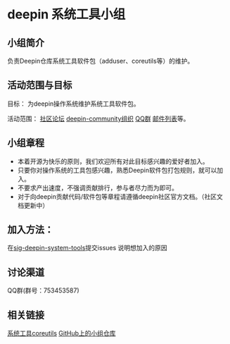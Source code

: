 # deepin 系统工具小组

## 小组简介

负责Deepin仓库系统工具软件包（adduser、coreutils等）的维护。

## 活动范围与目标

目标： 为deepin操作系统维护系统工具软件包。

活动范围：
[社区论坛](https://bbs.deepin.org/)
[deepin-community组织](https://github.com/orgs/deepin-community)
[QQ群](群号：753453587)
[邮件列表](deepin-system-tools-team@freelists.org)等。


## 小组章程

* 本着开源为快乐的原则，我们欢迎所有对此目标感兴趣的爱好者加入。
* 只要你对操作系统的工具包感兴趣，熟悉Deepin软件包打包规则，就可以加入。
* 不要求产出速度，不强调贡献排行，参与者尽力而为即可。
* 对于向deepin贡献代码/软件包等章程请遵循deepin社区官方文档。（社区文档更新中）

## 加入方法：

在[sig-deepin-system-tools](https://github.com/deepin-community/sig-deepin-system-tools/issues)提交issues 说明想加入的原因


## 讨论渠道

QQ群(群号：753453587)

## 相关链接

[系统工具coreutils](http://gnu.org/software/coreutils )
[GitHub上的小组仓库](https://github.com/deepin-community/sig-deepin-system-tools)

